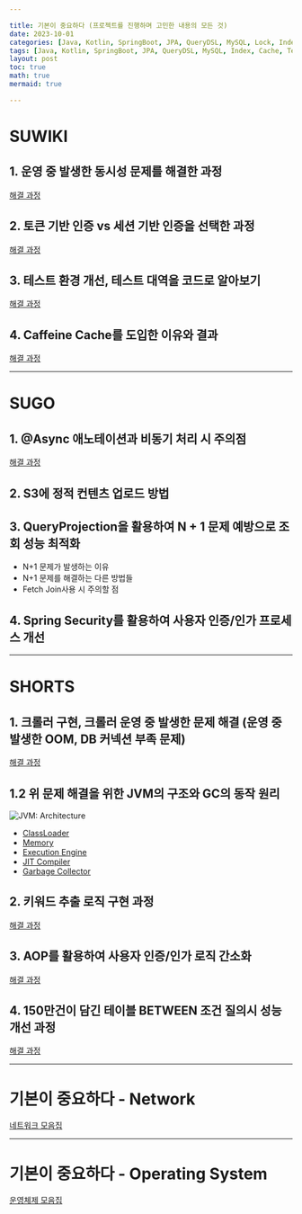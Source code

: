 ```yaml
---

title: 기본이 중요하다 (프로젝트를 진행하며 고민한 내용의 모든 것)
date: 2023-10-01
categories: [Java, Kotlin, SpringBoot, JPA, QueryDSL, MySQL, Lock, Index, Cache, Async, Test, Authorization]
tags: [Java, Kotlin, SpringBoot, JPA, QueryDSL, MySQL, Index, Cache, Test, Authorization]
layout: post
toc: true
math: true
mermaid: true

---
```


# SUWIKI

## 1. 운영 중 발생한 동시성 문제를 해결한 과정

[해결 과정](https://k-diger.github.io/posts/SUWIKI-1)

## 2. 토큰 기반 인증 vs 세션 기반 인증을 선택한 과정

[해결 과정](https://k-diger.github.io/posts/SUWIKI-2)

## 3. 테스트 환경 개선, 테스트 대역을 코드로 알아보기

[해결 과정](https://k-diger.github.io/posts/SUWIKI-3)

## 4. Caffeine Cache를 도입한 이유와 결과

[해결 과정](https://k-diger.github.io/posts/SUWIKI-4)

---

# SUGO

## 1. @Async 애노테이션과 비동기 처리 시 주의점

[해결 과정](https://k-diger.github.io/posts/SUGO-1)

## 2. S3에 정적 컨텐츠 업로드 방법

## 3. QueryProjection을 활용하여 N + 1 문제 예방으로 조회 성능 최적화

- N+1 문제가 발생하는 이유
- N+1 문제를 해결하는 다른 방법들
- Fetch Join사용 시 주의할 점

## 4. Spring Security를 활용하여 사용자 인증/인가 프로세스 개선

---

# SHORTS

## 1. 크롤러 구현, 크롤러 운영 중 발생한 문제 해결 (운영 중 발생한 OOM, DB 커넥션 부족 문제)

[해결 과정](https://k-diger.github.io/posts/SHORTS-1)

## 1.2 위 문제 해결을 위한 JVM의 구조와 GC의 동작 원리

![JVM: Architecture](https://techvidvan.com/tutorials/wp-content/uploads/sites/2/2020/06/JVM-Model.jpg)

- [ClassLoader](https://k-diger.github.io/posts/ClassLoader)
- [Memory](https://k-diger.github.io/posts/JVM-Memory)
- [Execution Engine](https://k-diger.github.io/posts/Execution-Engine)
- [JIT Compiler](https://k-diger.github.io/posts/JITCompiler)
- [Garbage Collector](https://k-diger.github.io/posts/JVM-GC)

## 2. 키워드 추출 로직 구현 과정

[해결 과정](https://k-diger.github.io/posts/SHORTS-2)

## 3. AOP를 활용하여 사용자 인증/인가 로직 간소화

[해결 과정](https://k-diger.github.io/posts/SHORTS-3)

## 4. 150만건이 담긴 테이블 BETWEEN 조건 질의시 성능 개선 과정

[해결 과정](https://k-diger.github.io/posts/SHORTS-4)

---

# 기본이 중요하다 - Network

[네트워크 모음집](https://k-diger.github.io/posts/OperatingSystem)



---

# 기본이 중요하다 - Operating System

[운영체제 모음집](https://k-diger.github.io/posts/OperatingSystem)
